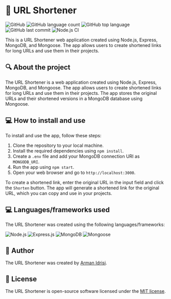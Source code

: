 # 🔗 URL Shortener

![GitHub](https://img.shields.io/github/license/Armanidrisi/UrlShortner)
![GitHub language count](https://img.shields.io/github/languages/count/Armanidrisi/UrlShortner)
![GitHub top language](https://img.shields.io/github/languages/top/Armanidrisi/UrlShortner)
![GitHub last commit](https://img.shields.io/github/last-commit/Armanidrisi/UrlShortner)
![Node.js CI](https://github.com/Armanidrisi/UrlShortner/workflows/Node.js%20CI/badge.svg)

This is a URL Shortener web application created using Node.js, Express, MongoDB, and Mongoose. The app allows users to create shortened links for long URLs and use them in their projects.

## 🔍 About the project

The URL Shortener is a web application created using Node.js, Express, MongoDB, and Mongoose. The app allows users to create shortened links for long URLs and use them in their projects. The app stores the original URLs and their shortened versions in a MongoDB database using Mongoose.

## 💻 How to install and use

To install and use the app, follow these steps:

1. Clone the repository to your local machine.
2. Install the required dependencies using `npm install`.
3. Create a `.env` file and add your MongoDB connection URI as `MONGODB_URI`.
4. Run the app using `npm start`.
5. Open your web browser and go to `http://localhost:3000`.

To create a shortened link, enter the original URL in the input field and click the `Shorten` button. The app will generate a shortened link for the original URL, which you can copy and use in your projects.

## 💻 Languages/frameworks used

The URL Shortener was created using the following languages/frameworks:

![Node.js](https://img.shields.io/badge/Node.js-14.x-blue)
![Express.js](https://img.shields.io/badge/Express.js-4.x-blue)
![MongoDB](https://img.shields.io/badge/MongoDB-4.x-blue)
![Mongoose](https://img.shields.io/badge/Mongoose-5.x-blue)

## 👤 Author

The URL Shortener was created by [Arman Idrisi](https://github.com/Armanidrisi).

## 📄 License

The URL Shortener is open-source software licensed under the [MIT license](https://opensource.org/licenses/MIT).